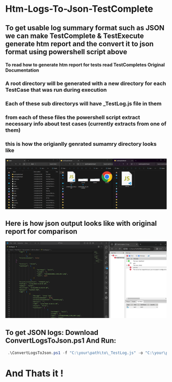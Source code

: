 # Htm-Logs-To-Json-TestComplete

## To get usable log summary format such as JSON we can make TestComplete & TestExecute generate htm report and the convert it to json format using powershell script above

#### To read how to generate htm report for tests read TestCompletes Original Documentation


### A root directory will be generated with a new directory for each TestCase that was run during execution
### Each of these sub directorys will have <b> _TestLog.js </b> file in them 
### from each of these files the powershell script extract necessary info about test cases (currently extracts from one of them)
### this is how the origianlly genrated sumamry directory looks like
![generated run summary as htm - directory structure](screenshots/Original%20Genrated%20run%20summary%20report.png)

## Here is how json output looks like with original report for comparison
![JsonLog](screenshots/TestComplete%20suite%20log%20with%20json%20by%20side%20.png)


## To get JSON logs: Download ConvertLogsToJson.ps1 And Run: 

``` powershell
 .\ConvertLogsToJson.ps1 -f "C:\your\path\to\_TestLog.js" -o "C:\your\path\for\exampleOutput\logs.json"
```

# And Thats it !
